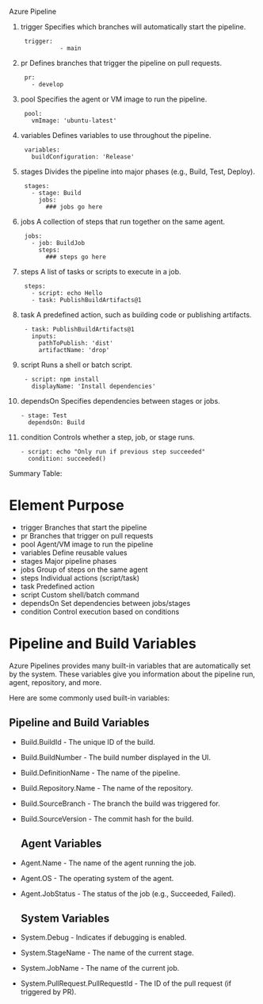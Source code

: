 Azure Pipeline


1. trigger
Specifies which branches will automatically start the pipeline.



		trigger:
                  - main		
  
2. pr
Defines branches that trigger the pipeline on pull requests.

		pr:
		  - develop

3. pool
Specifies the agent or VM image to run the pipeline.

		pool:
		  vmImage: 'ubuntu-latest'

4. variables
Defines variables to use throughout the pipeline.

		variables:
		  buildConfiguration: 'Release'
  

5. stages
Divides the pipeline into major phases (e.g., Build, Test, Deploy).

		stages:
		  - stage: Build
		    jobs:
		      ### jobs go here
	  

6. jobs
A collection of steps that run together on the same agent.

		jobs:
		  - job: BuildJob
		    steps:
		      ### steps go here
	  

7. steps
A list of tasks or scripts to execute in a job.

		steps:
		  - script: echo Hello
		  - task: PublishBuildArtifacts@1
  

8. task
A predefined action, such as building code or publishing artifacts.

		- task: PublishBuildArtifacts@1
		  inputs:
		    pathToPublish: 'dist'
		    artifactName: 'drop'
	
9. script
Runs a shell or batch script.

		- script: npm install
		  displayName: 'Install dependencies'
  
10. dependsOn
Specifies dependencies between stages or jobs.

		- stage: Test
		  dependsOn: Build
  
11. condition
Controls whether a step, job, or stage runs.

		- script: echo "Only run if previous step succeeded"
		  condition: succeeded()
  

Summary Table:

# Element	Purpose
- trigger	Branches that start the pipeline
- pr	Branches that trigger on pull requests
- pool	Agent/VM image to run the pipeline
- variables	Define reusable values
- stages	Major pipeline phases
- jobs	Group of steps on the same agent
- steps	Individual actions (script/task)
- task	Predefined action
- script	Custom shell/batch command
- dependsOn	Set dependencies between jobs/stages
- condition	Control execution based on conditions


# Pipeline and Build Variables

Azure Pipelines provides many built-in variables that are automatically set by the system. These variables give you information about the pipeline run, agent, repository, and more.

Here are some commonly used built-in variables:

## Pipeline and Build Variables

- Build.BuildId - The unique ID of the build.

- Build.BuildNumber - The build number displayed in the UI.

- Build.DefinitionName - The name of the pipeline.

- Build.Repository.Name - The name of the repository.

- Build.SourceBranch - The branch the build was triggered for.

- Build.SourceVersion - The commit hash for the build.

  ## Agent Variables

- Agent.Name - The name of the agent running the job.

- Agent.OS - The operating system of the agent.

- Agent.JobStatus - The status of the job (e.g., Succeeded, Failed).

  ## System Variables

- System.Debug - Indicates if debugging is enabled.

- System.StageName - The name of the current stage.

- System.JobName - The name of the current job.

- System.PullRequest.PullRequestId - The ID of the pull request (if triggered by PR).
